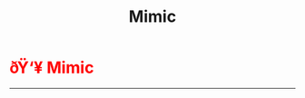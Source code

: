 ﻿---
lang: en-US
title: Mimic
prev: Mare
next: Stealer
---
# <font color=red>ðŸ‘¥ <b>Mimic</b></font> <Badge text="Impostor" type="tip" vertical="middle"/>
---



